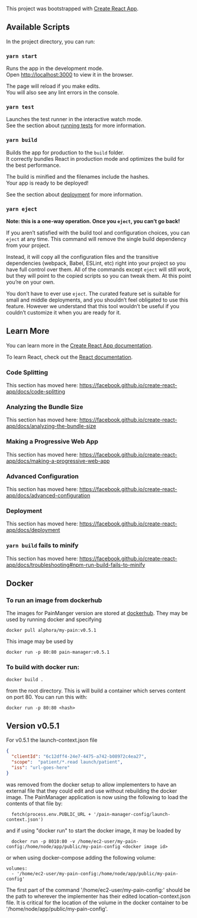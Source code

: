 This project was bootstrapped with [Create React App](https://github.com/facebook/create-react-app).

## Available Scripts

In the project directory, you can run:

### `yarn start`

Runs the app in the development mode.<br />
Open [http://localhost:3000](http://localhost:3000) to view it in the browser.

The page will reload if you make edits.<br />
You will also see any lint errors in the console.

### `yarn test`

Launches the test runner in the interactive watch mode.<br />
See the section about [running tests](https://facebook.github.io/create-react-app/docs/running-tests) for more information.

### `yarn build`

Builds the app for production to the `build` folder.<br />
It correctly bundles React in production mode and optimizes the build for the best performance.

The build is minified and the filenames include the hashes.<br />
Your app is ready to be deployed!

See the section about [deployment](https://facebook.github.io/create-react-app/docs/deployment) for more information.

### `yarn eject`

**Note: this is a one-way operation. Once you `eject`, you can’t go back!**

If you aren’t satisfied with the build tool and configuration choices, you can `eject` at any time. This command will remove the single build dependency from your project.

Instead, it will copy all the configuration files and the transitive dependencies (webpack, Babel, ESLint, etc) right into your project so you have full control over them. All of the commands except `eject` will still work, but they will point to the copied scripts so you can tweak them. At this point you’re on your own.

You don’t have to ever use `eject`. The curated feature set is suitable for small and middle deployments, and you shouldn’t feel obligated to use this feature. However we understand that this tool wouldn’t be useful if you couldn’t customize it when you are ready for it.

## Learn More

You can learn more in the [Create React App documentation](https://facebook.github.io/create-react-app/docs/getting-started).

To learn React, check out the [React documentation](https://reactjs.org/).

### Code Splitting

This section has moved here: https://facebook.github.io/create-react-app/docs/code-splitting

### Analyzing the Bundle Size

This section has moved here: https://facebook.github.io/create-react-app/docs/analyzing-the-bundle-size

### Making a Progressive Web App

This section has moved here: https://facebook.github.io/create-react-app/docs/making-a-progressive-web-app

### Advanced Configuration

This section has moved here: https://facebook.github.io/create-react-app/docs/advanced-configuration

### Deployment

This section has moved here: https://facebook.github.io/create-react-app/docs/deployment

### `yarn build` fails to minify

This section has moved here: https://facebook.github.io/create-react-app/docs/troubleshooting#npm-run-build-fails-to-minify

## Docker
### To run an image from dockerhub
The images for PainManger version are stored at [dockerhub](https://hub.docker.com/r/alphora/pain-manager). They may be used by running docker and specifying
   ```
   docker pull alphora/my-pain:v0.5.1 
   ```

This image may be used by
   ```
   docker run -p 80:80 pain-manager:v0.5.1 
   ``` 
### To build with docker run:

`docker build .`

from the root directory. This is will build a container which serves content on port 80. You can run this with:

`docker run -p 80:80 <hash>`

## Version v0.5.1
For v0.5.1 the launch-context.json file
   ```json
   {
     "clientId": "6c12dff4-24e7-4475-a742-b08972c4ea27",
     "scope":  "patient/*.read launch/patient",
     "iss": "url-goes-here"
   }
   ```
was removed from the docker setup to allow implementers to have an external file that they could edit and use without rebuilding the docker image. The PainManager application is now using the following to load the contents of that file by:

      fetch(process.env.PUBLIC_URL + '/pain-manager-config/launch-context.json')
and if using "docker run" to start the docker image, it may be loaded by

      docker run -p 8010:80 -v /home/ec2-user/my-pain-config:/home/node/app/public/my-pain-config <docker image id>
or when using docker-compose adding the following volume:

    volumes:
      - '/home/ec2-user/my-pain-config:/home/node/app/public/my-pain-config'

The first part of the command '/home/ec2-user/my-pain-config:' should be the path to wherever the implementer has their edited location-context.json file. It is critical for the location of the volume in the docker container to be '/home/node/app/public/my-pain-config'. 

